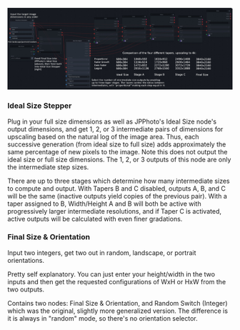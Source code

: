 ![size stepper usage graph](https://raw.githubusercontent.com/dwringer/size-stepper-nodes/main/size_nodes_usage.jpg)

### Ideal Size Stepper

Plug in your full size dimensions as well as JPPhoto's Ideal Size node's output dimensions, and get 1, 2, or 3 intermediate pairs of dimensions for upscaling based on the natural log of the image area. Thus, each successive generation (from ideal size to full size) adds approximately the same percentage of new pixels to the image. Note this does not output the ideal size or full size dimensions. The 1, 2, or 3 outputs of this node are only the intermediate step sizes.

There are up to three stages which determine how many intermediate sizes to compute and output. With Tapers B and C disabled, outputs A, B, and C will be the same (inactive outputs yield copies of the previous pair). With a taper assigned to B, Width/Height A and B will both be active with progressively larger intermediate resolutions, and if Taper C is activated, active outputs will be calculated with even finer gradations.

### Final Size & Orientation

Input two integers, get two out in random, landscape, or portrait orientations.

Pretty self explanatory. You can just enter your height/width in the two inputs and then get the requested configurations of WxH or HxW from the two outputs. 

Contains two nodes: Final Size & Orientation, and Random Switch (Integer) which was the original, slightly more generalized version. The difference is it is always in "random" mode, so there's no orientation selector.